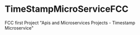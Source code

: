 # TimeStampMicroServiceFCC
FCC first Project "Apis and Microservices Projects - Timestamp Microservice"
